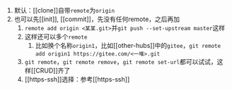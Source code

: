1. 默认：[[clone]]自带`remote`为`origin`
2. 也可以先[[init]], [[commit]]，先没有任何remote，之后再加
   1. `remote add origin <某某.git>`并`git push --set-upstream master`这样
   2. 这样还可以多个`remote`
      1. 比如换个名称`origin1`，比如[[other-hubs]]中的`gitee`，`git remote add origin1 https://gitee.com/<一堆>.git`
   3. `git remote`，`git remote remove`，`git remote set-url`都可以试试，这样[[CRUD]]齐了
   4. [[https-ssh]]选择：参考[[https-ssh]]